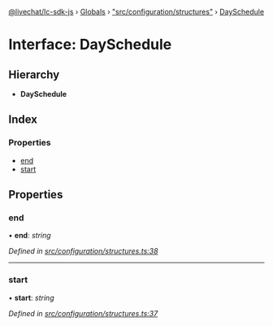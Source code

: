 [@livechat/lc-sdk-js](../README.md) › [Globals](../globals.md) › ["src/configuration/structures"](../modules/_src_configuration_structures_.md) › [DaySchedule](_src_configuration_structures_.dayschedule.md)

# Interface: DaySchedule

## Hierarchy

* **DaySchedule**

## Index

### Properties

* [end](_src_configuration_structures_.dayschedule.md#end)
* [start](_src_configuration_structures_.dayschedule.md#start)

## Properties

###  end

• **end**: *string*

*Defined in [src/configuration/structures.ts:38](https://github.com/livechat/lc-sdk-js/blob/e25bbbb/src/configuration/structures.ts#L38)*

___

###  start

• **start**: *string*

*Defined in [src/configuration/structures.ts:37](https://github.com/livechat/lc-sdk-js/blob/e25bbbb/src/configuration/structures.ts#L37)*
